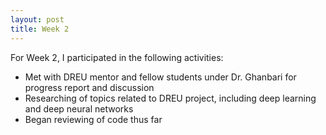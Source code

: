 ```yaml
---
layout: post
title: Week 2
---
```


For Week 2, I participated in the following activities:
  - Met with DREU mentor and fellow students under Dr. Ghanbari for progress report and discussion
  - Researching of topics related to DREU project, including deep learning and deep neural networks
  - Began reviewing of code thus far
